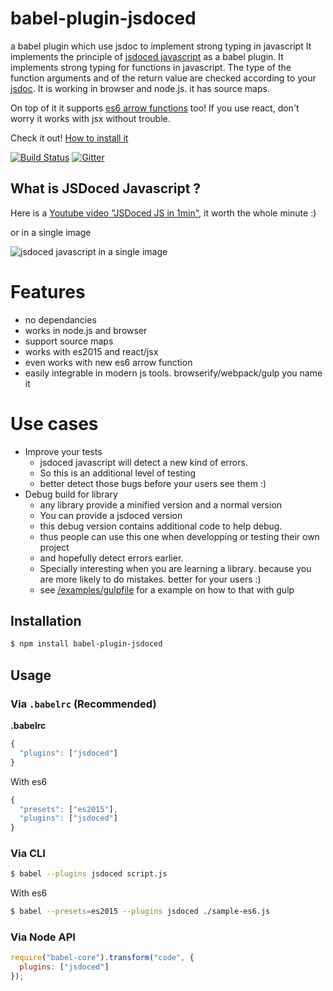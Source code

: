 # babel-plugin-jsdoced

a babel plugin which use jsdoc to implement strong typing in javascript 
It implements the principle of [jsdoced javascript](http://jsdocedjs.org) as a babel plugin.
It implements strong typing for functions in javascript.
The type of the function arguments and of the return value are checked according to your [jsdoc](http://usejsdoc.org/). 
It is working in browser and node.js. it has source maps.

On top of it it supports [es6 arrow functions](https://developer.mozilla.org/en/docs/Web/JavaScript/Reference/Functions/Arrow_functions) too!
If you use react, don't worry it works with jsx without trouble. 

Check it out! [How to install it](https://github.com/jeromeetienne/babel-plugin-jsdoced#installation)

[![Build Status](https://travis-ci.org/jeromeetienne/babel-plugin-jsdoced.svg?branch=master)](https://travis-ci.org/jeromeetienne/babel-plugin-jsdoced)
[![Gitter](https://badges.gitter.im/jeromeetienne/babel-plugin-jsdoced.svg)](https://gitter.im/jeromeetienne/babel-plugin-jsdoced?utm_source=badge&utm_medium=badge&utm_campaign=pr-badge)

## What is JSDoced Javascript ?
Here is a [Youtube video "JSDoced JS in 1min"](https://youtu.be/W-cdPCNxNJ8), it worth the whole minute :)

or in a single image

![jsdoced javascript in a single image](https://cloud.githubusercontent.com/assets/252962/14639163/e53f682a-0632-11e6-9a06-33b577118e53.jpg)


# Features
- no dependancies
- works in node.js and browser
- support source maps
- works with es2015 and react/jsx
- even works with new es6 arrow function
- easily integrable in modern js tools. browserify/webpack/gulp you name it

# Use cases
- Improve your tests
  - jsdoced javascript will detect a new kind of errors.
  - So this is an additional level of testing
  - better detect those bugs before your users see them :)
- Debug build for library
  - any library provide a minified version and a normal version
  - You can provide a jsdoced version 
  - this debug version contains additional code to help debug.
  - thus people can use this one when developping or testing their own project
  - and hopefully detect errors earlier.
  - Specially interesting when you are learning a library. because you are more likely to do mistakes.
    better for your users :)
  - see [/examples/gulpfile](https://github.com/jeromeetienne/babel-plugin-jsdoced/tree/master/examples/gulpfile) for a example on how to that with gulp

## Installation

```sh
$ npm install babel-plugin-jsdoced
```

## Usage

### Via `.babelrc` (Recommended)

**.babelrc**

```js
{
  "plugins": ["jsdoced"]
}
```

With es6

```js
{
  "presets": ["es2015"],
  "plugins": ["jsdoced"]
}
```

### Via CLI

```sh
$ babel --plugins jsdoced script.js
```

With es6

```sh
$ babel --presets=es2015 --plugins jsdoced ./sample-es6.js
```

### Via Node API

```javascript
require("babel-core").transform("code", {
  plugins: ["jsdoced"]
});
```
